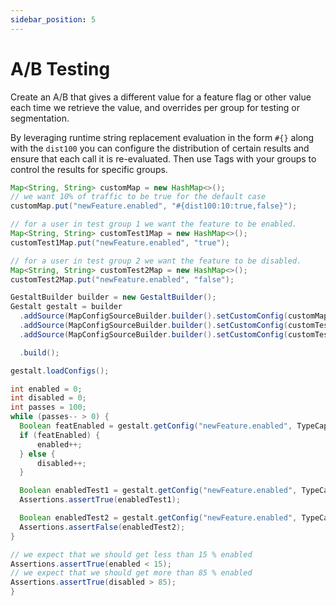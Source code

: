 ```yaml
---
sidebar_position: 5
---
```


# A/B Testing

Create an A/B that gives a different value for a feature flag or other value each time we retrieve the value, and overrides per group for testing or segmentation.

By leveraging runtime string replacement evaluation in the form `#{}` along with the `dist100` you can configure the distribution of certain results and ensure that each call it is re-evaluated. Then use Tags with your groups to control the results for specific groups.

```java
Map<String, String> customMap = new HashMap<>();
// we want 10% of traffic to be true for the default case
customMap.put("newFeature.enabled", "#{dist100:10:true,false}");

// for a user in test group 1 we want the feature to be enabled. 
Map<String, String> customTest1Map = new HashMap<>();
customTest1Map.put("newFeature.enabled", "true");

// for a user in test group 2 we want the feature to be disabled. 
Map<String, String> customTest2Map = new HashMap<>();
customTest2Map.put("newFeature.enabled", "false");

GestaltBuilder builder = new GestaltBuilder();
Gestalt gestalt = builder
  .addSource(MapConfigSourceBuilder.builder().setCustomConfig(customMap).build())
  .addSource(MapConfigSourceBuilder.builder().setCustomConfig(customTest1Map).setTags(Tags.of("group", "test1")).build())
  .addSource(MapConfigSourceBuilder.builder().setCustomConfig(customTest2Map).setTags(Tags.of("group", "test2")).build())

  .build();

gestalt.loadConfigs();

int enabled = 0;
int disabled = 0;
int passes = 100;
while (passes-- > 0) {
  Boolean featEnabled = gestalt.getConfig("newFeature.enabled", TypeCapture.of(Boolean.class));
  if (featEnabled) {
      enabled++;
  } else {
      disabled++;
  }

  Boolean enabledTest1 = gestalt.getConfig("newFeature.enabled", TypeCapture.of(Boolean.class),Tags.of("group", "test1"));
  Assertions.assertTrue(enabledTest1);

  Boolean enabledTest2 = gestalt.getConfig("newFeature.enabled", TypeCapture.of(Boolean.class),Tags.of("group", "test2"));
  Assertions.assertFalse(enabledTest2);
}

// we expect that we should get less than 15 % enabled
Assertions.assertTrue(enabled < 15);
// we expect that we should get more than 85 % enabled
Assertions.assertTrue(disabled > 85);
}
```
